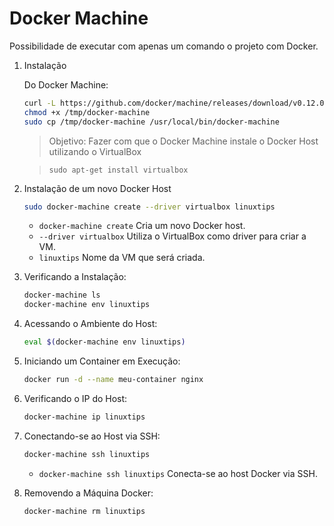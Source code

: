 # Docker Machine

Possibilidade de executar com apenas um comando o projeto com Docker.

1. Instalação 

    Do Docker Machine:

    ```sh
    curl -L https://github.com/docker/machine/releases/download/v0.12.0/docker-machine-`uname -s`-`uname -m` -o /tmp/docker-machine
    chmod +x /tmp/docker-machine
    sudo cp /tmp/docker-machine /usr/local/bin/docker-machine
    ```

    > Objetivo: Fazer com que o Docker Machine instale o Docker Host utilizando o VirtualBox
    
    > `sudo apt-get install virtualbox`

2. Instalação de um novo Docker Host
     
    ```sh
    sudo docker-machine create --driver virtualbox linuxtips
    ```
    - `docker-machine create` Cria um novo Docker host.
    - `--driver virtualbox`  Utiliza o VirtualBox como driver para criar a VM.
    -  `linuxtips` Nome da VM que será criada.

3. Verificando a Instalação:

    ```sh
    docker-machine ls
    docker-machine env linuxtips
    ```
 

4. Acessando o Ambiente do Host:

    ```sh
    eval $(docker-machine env linuxtips)
    ```
 

5. Iniciando um Container em Execução:

    ```sh
    docker run -d --name meu-container nginx
    ```
 

6. Verificando o IP do Host:

    ```sh
    docker-machine ip linuxtips
    ``` 

7. Conectando-se ao Host via SSH:

    ```sh
    docker-machine ssh linuxtips
    ```

    - `docker-machine ssh linuxtips`  Conecta-se ao host Docker via SSH.

8. Removendo a Máquina Docker:

    ```sh
    docker-machine rm linuxtips
    ```
 